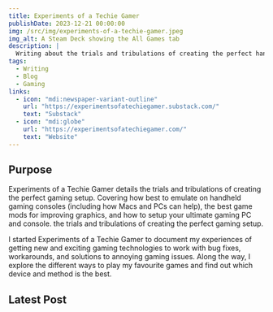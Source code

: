 ```yaml
---
title: Experiments of a Techie Gamer
publishDate: 2023-12-21 00:00:00
img: /src/img/experiments-of-a-techie-gamer.jpeg
img_alt: A Steam Deck showing the All Games tab
description: |
  Writing about the trials and tribulations of creating the perfect handheld gaming setup on Substack
tags:
  - Writing
  - Blog
  - Gaming
links:
  - icon: "mdi:newspaper-variant-outline"
    url: "https://experimentsofatechiegamer.substack.com/"
    text: "Substack"
  - icon: "mdi:globe"
    url: "https://experimentsofatechiegamer.com/"
    text: "Website"
---
```


## Purpose

Experiments of a Techie Gamer details the trials and tribulations of creating the perfect gaming setup. Covering how best to emulate on handheld gaming consoles (including how Macs and PCs can help), the best game mods for improving graphics, and how to setup your ultimate gaming PC and console. the trials and tribulations of creating the perfect gaming setup.

I started Experiments of a Techie Gamer to document my experiences of getting new and exciting gaming technologies to work with bug fixes, workarounds, and solutions to annoying gaming issues. Along the way, I explore the different ways to play my favourite games and find out which device and method is the best.

## Latest Post

<div id="substack-feed-embed"></div>

<script>
  window.SubstackFeedWidget = {
    substackUrl: "experimentsofatechiegamer.substack.com",
    posts: 1,
    layout: "center",
    hidden: ["author", "date", "reactions", "comments"]
  };
</script>
<script src="https://substackapi.com/embeds/feed.js" async></script>